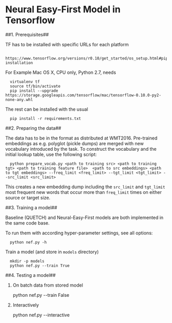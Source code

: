 # Neural Easy-First Model in Tensorflow #

##1. Prerequisites##

  TF has to be installed with specific URLs for each platform

      https://www.tensorflow.org/versions/r0.10/get_started/os_setup.html#pip-installation

  For Example Mac OS X, CPU only, Python 2.7, needs

      virtualenv tf
      source tf/bin/activate
      pip install --upgrade https://storage.googleapis.com/tensorflow/mac/tensorflow-0.10.0-py2-none-any.whl

  The rest can be installed with the usual

      pip install -r requirements.txt


##2. Preparing the data##
  
  The data has to be in the format as distributed at WMT2016.
  Pre-trained embeddings as e.g. polyglot (pickle dumps) are merged with new vocabulary introduced by the task.
  To construct the vocabulary and the initial lookup table, use the following script:
  
      python prepare_vocab.py <path to training src> <path to training tgt> <path to training feature file>  <path to src embeddings> <path to tgt embeddings> --freq_limit <freq_limit> --tgt_limit <tgt_limit> --src_limit <src_limit>
  
  This creates a new embedding dump including the `src_limit` and `tgt_limit` most frequent new words that occur more than `freq_limit` times on either source or target size.

##3. Training a model##

  Baseline (QUETCH) and Neural-Easy-First models are both implemented in the same code base.
  
  To run them with according hyper-parameter settings, see all options:
  
      python nef.py -h

  Train a model (and store in `models` directory)
  
      mkdir -p models
      python nef.py --train True


##4. Testing a model##

  1. On batch data from stored model
  
     python nef.py --train False

  2. Interactively
  
     python nef.py --interactive
